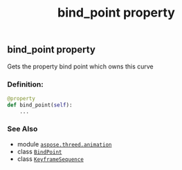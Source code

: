 ﻿---
title: bind_point property
second_title: Aspose.3D for Python via .NET API References
description: 
type: docs
weight: 90
url: /python-net/aspose.threed.animation/keyframesequence/bind_point/
is_root: false
---

## bind_point property


Gets the property bind point which owns this curve
### Definition:
```python
@property
def bind_point(self):
    ...
```

### See Also
* module [`aspose.threed.animation`](../../)
* class [`BindPoint`](/3d/python-net/aspose.threed.animation/bindpoint)
* class [`KeyframeSequence`](/3d/python-net/aspose.threed.animation/keyframesequence)
